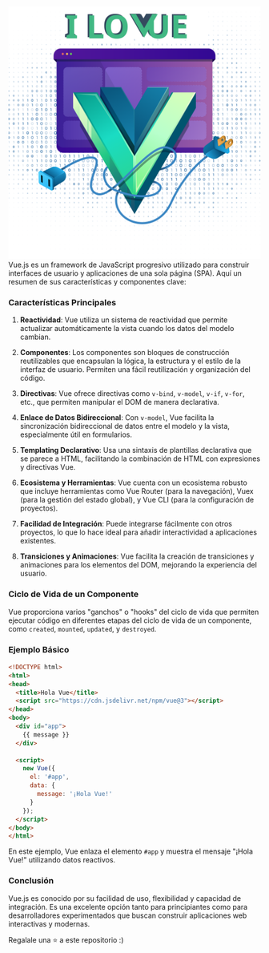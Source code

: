 

![vue](Vue/img/Common-Vue.svg)
Vue.js es un framework de JavaScript progresivo utilizado para construir interfaces de usuario y aplicaciones de una sola página (SPA). Aquí un resumen de sus características y componentes clave:

### Características Principales

1. **Reactividad**: Vue utiliza un sistema de reactividad que permite actualizar automáticamente la vista cuando los datos del modelo cambian.

2. **Componentes**: Los componentes son bloques de construcción reutilizables que encapsulan la lógica, la estructura y el estilo de la interfaz de usuario. Permiten una fácil reutilización y organización del código.

3. **Directivas**: Vue ofrece directivas como `v-bind`, `v-model`, `v-if`, `v-for`, etc., que permiten manipular el DOM de manera declarativa.

4. **Enlace de Datos Bidireccional**: Con `v-model`, Vue facilita la sincronización bidireccional de datos entre el modelo y la vista, especialmente útil en formularios.

5. **Templating Declarativo**: Usa una sintaxis de plantillas declarativa que se parece a HTML, facilitando la combinación de HTML con expresiones y directivas Vue.

6. **Ecosistema y Herramientas**: Vue cuenta con un ecosistema robusto que incluye herramientas como Vue Router (para la navegación), Vuex (para la gestión del estado global), y Vue CLI (para la configuración de proyectos).

7. **Facilidad de Integración**: Puede integrarse fácilmente con otros proyectos, lo que lo hace ideal para añadir interactividad a aplicaciones existentes.

8. **Transiciones y Animaciones**: Vue facilita la creación de transiciones y animaciones para los elementos del DOM, mejorando la experiencia del usuario.

### Ciclo de Vida de un Componente

Vue proporciona varios "ganchos" o "hooks" del ciclo de vida que permiten ejecutar código en diferentes etapas del ciclo de vida de un componente, como `created`, `mounted`, `updated`, y `destroyed`.

### Ejemplo Básico

```html
<!DOCTYPE html>
<html>
<head>
  <title>Hola Vue</title>
  <script src="https://cdn.jsdelivr.net/npm/vue@3"></script>
</head>
<body>
  <div id="app">
    {{ message }}
  </div>

  <script>
    new Vue({
      el: '#app',
      data: {
        message: '¡Hola Vue!'
      }
    });
  </script>
</body>
</html>
```

En este ejemplo, Vue enlaza el elemento `#app` y muestra el mensaje "¡Hola Vue!" utilizando datos reactivos.

### Conclusión

Vue.js es conocido por su facilidad de uso, flexibilidad y capacidad de integración. Es una excelente opción tanto para principiantes como para desarrolladores experimentados que buscan construir aplicaciones web interactivas y modernas.

Regalale una ⭐ a este repositorio :)